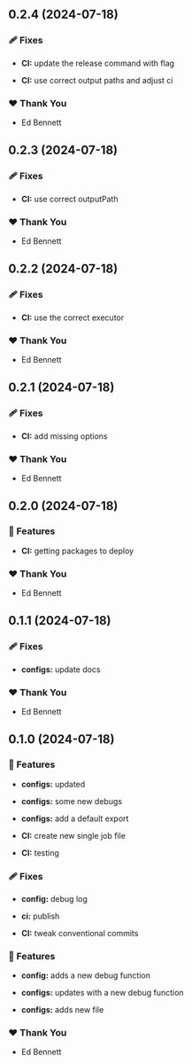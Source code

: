 ## 0.2.4 (2024-07-18)


### 🩹 Fixes

- **CI:** update the release command with  flag

- **CI:** use correct output paths and adjust ci


### ❤️  Thank You

- Ed Bennett

## 0.2.3 (2024-07-18)


### 🩹 Fixes

- **CI:** use correct outputPath


### ❤️  Thank You

- Ed Bennett

## 0.2.2 (2024-07-18)


### 🩹 Fixes

- **CI:** use the correct executor


### ❤️  Thank You

- Ed Bennett

## 0.2.1 (2024-07-18)


### 🩹 Fixes

- **CI:** add missing options


### ❤️  Thank You

- Ed Bennett

## 0.2.0 (2024-07-18)


### 🚀 Features

- **CI:** getting packages to deploy


### ❤️  Thank You

- Ed Bennett

## 0.1.1 (2024-07-18)


### 🩹 Fixes

- **configs:** update docs


### ❤️  Thank You

- Ed Bennett

## 0.1.0 (2024-07-18)


### 🚀 Features

- **configs:** updated

- **configs:** some new debugs

- **configs:** add a default export

- **CI:** create new single job file

- **CI:** testing


### 🩹 Fixes

- **config:** debug log

- **ci:** publish

- **CI:** tweak conventional commits


### 🚀 Features

- **config:** adds a new debug function

- **configs:** updates with a new debug function

- **configs:** adds new file


### ❤️  Thank You

- Ed Bennett